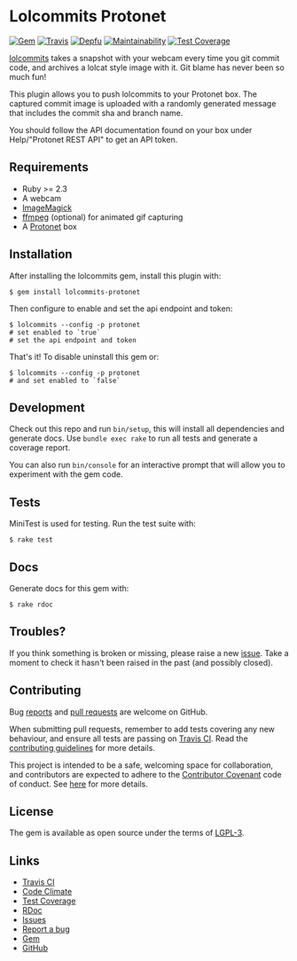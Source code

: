 # Lolcommits Protonet

[![Gem](https://img.shields.io/gem/v/lolcommits-protonet.svg?style=flat)](http://rubygems.org/gems/lolcommits-protonet)
[![Travis](https://travis-ci.org/lolcommits/lolcommits-protonet.svg?branch=master)](https://travis-ci.org/lolcommits/lolcommits-protonet)
[![Depfu](https://img.shields.io/depfu/lolcommits/lolcommits-protonet.svg?style=flat)](https://depfu.com/github/lolcommits/lolcommits-protonet)
[![Maintainability](https://api.codeclimate.com/v1/badges/5754a7b62824fe86a9e4/maintainability)](https://codeclimate.com/github/lolcommits/lolcommits-protonet/maintainability)
[![Test Coverage](https://api.codeclimate.com/v1/badges/5754a7b62824fe86a9e4/test_coverage)](https://codeclimate.com/github/lolcommits/lolcommits-protonet/test_coverage)

[lolcommits](https://lolcommits.github.io/) takes a snapshot with your webcam
every time you git commit code, and archives a lolcat style image with it. Git
blame has never been so much fun!

This plugin allows you to push lolcommits to your Protonet box. The captured
commit image is uploaded with a randomly generated message that includes the
commit sha and branch name.

You should follow the API documentation found on your box under Help/"Protonet
REST API" to get an API token.

## Requirements

* Ruby >= 2.3
* A webcam
* [ImageMagick](http://www.imagemagick.org)
* [ffmpeg](https://www.ffmpeg.org) (optional) for animated gif capturing
* A [Protonet](https://protonet.com) box

## Installation

After installing the lolcommits gem, install this plugin with:

    $ gem install lolcommits-protonet

Then configure to enable and set the api endpoint and token:

    $ lolcommits --config -p protonet
    # set enabled to `true`
    # set the api endpoint and token

That's it! To disable uninstall this gem or:

    $ lolcommits --config -p protonet
    # and set enabled to `false`

## Development

Check out this repo and run `bin/setup`, this will install all dependencies and
generate docs. Use `bundle exec rake` to run all tests and generate a coverage
report.

You can also run `bin/console` for an interactive prompt that will allow you to
experiment with the gem code.

## Tests

MiniTest is used for testing. Run the test suite with:

    $ rake test

## Docs

Generate docs for this gem with:

    $ rake rdoc

## Troubles?

If you think something is broken or missing, please raise a new
[issue](https://github.com/lolcommits/lolcommits-protonet/issues). Take
a moment to check it hasn't been raised in the past (and possibly closed).

## Contributing

Bug [reports](https://github.com/lolcommits/lolcommits-protonet/issues) and [pull
requests](https://github.com/lolcommits/lolcommits-protonet/pulls) are welcome on
GitHub.

When submitting pull requests, remember to add tests covering any new behaviour,
and ensure all tests are passing on [Travis
CI](https://travis-ci.org/lolcommits/lolcommits-protonet). Read the
[contributing
guidelines](https://github.com/lolcommits/lolcommits-protonet/blob/master/CONTRIBUTING.md)
for more details.

This project is intended to be a safe, welcoming space for collaboration, and
contributors are expected to adhere to the [Contributor
Covenant](http://contributor-covenant.org) code of conduct. See
[here](https://github.com/lolcommits/lolcommits-protonet/blob/master/CODE_OF_CONDUCT.md)
for more details.

## License

The gem is available as open source under the terms of
[LGPL-3](https://opensource.org/licenses/LGPL-3.0).

## Links

* [Travis CI](https://travis-ci.org/lolcommits/lolcommits-protonet)
* [Code Climate](https://codeclimate.com/github/lolcommits/lolcommits-protonet/maintainability)
* [Test Coverage](https://codeclimate.com/github/lolcommits/lolcommits-protonet/test_coverage)
* [RDoc](http://rdoc.info/projects/lolcommits/lolcommits-protonet)
* [Issues](http://github.com/lolcommits/lolcommits-protonet/issues)
* [Report a bug](http://github.com/lolcommits/lolcommits-protonet/issues/new)
* [Gem](http://rubygems.org/gems/lolcommits-protonet)
* [GitHub](https://github.com/lolcommits/lolcommits-protonet)
